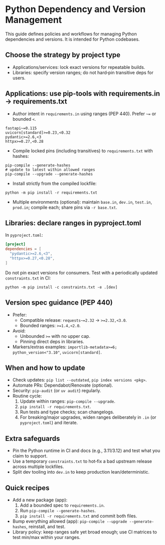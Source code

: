 # Python Dependency and Version Management

This guide defines policies and workflows for managing Python dependencies and versions. It is intended for Python codebases.

## Choose the strategy by project type
- Applications/services: lock exact versions for repeatable builds.
- Libraries: specify version ranges; do not hard‑pin transitive deps for users.

## Applications: use pip‑tools with requirements.in → requirements.txt
- Author intent in `requirements.in` using ranges (PEP 440). Prefer `~=` or bounded `<`.
```
fastapi~=0.115
uvicorn[standard]>=0.23,<0.32
pydantic>=2.6,<3
httpx>=0.27,<0.28
```
- Compile locked pins (including transitives) to `requirements.txt` with hashes:
```
pip-compile --generate-hashes
# update to latest within allowed ranges
pip-compile --upgrade --generate-hashes
```
- Install strictly from the compiled lockfile:
```
python -m pip install -r requirements.txt
```
- Multiple environments (optional): maintain `base.in`, `dev.in`, `test.in`, `prod.in`; compile each; share pins via `-r base.txt`.

## Libraries: declare ranges in pyproject.toml
In `pyproject.toml`:
```toml
[project]
dependencies = [
  "pydantic>=2.6,<3",
  "httpx>=0.27,<0.28",
]
```
Do not pin exact versions for consumers. Test with a periodically updated `constraints.txt` in CI:
```
python -m pip install -c constraints.txt -e .[dev]
```

## Version spec guidance (PEP 440)
- Prefer:
  - Compatible release: `requests~=2.32` → `>=2.32,<3.0`.
  - Bounded ranges: `>=1.4,<2.0`.
- Avoid:
  - Unbounded `>=` with no upper cap.
  - Pinning direct deps in libraries.
- Markers/extras examples: `importlib-metadata>=6; python_version<"3.10"`, `uvicorn[standard]`.

## When and how to update
- Check updates: `pip list --outdated`, `pip index versions <pkg>`.
- Automate PRs: Dependabot/Renovate (optional).
- Security: `pip-audit` (or `uv audit`) regularly.
- Routine cycle:
  1. Update within ranges: `pip-compile --upgrade`.
  2. `pip install -r requirements.txt`.
  3. Run tests and type checks; scan changelogs.
  4. For breaking/major upgrades, widen ranges deliberately in `.in` (or `pyproject.toml`) and iterate.

## Extra safeguards
- Pin the Python runtime in CI and docs (e.g., 3.11/3.12) and test what you claim to support.
- Use a temporary `constraints.txt` to hot‑fix a bad upstream release across multiple lockfiles.
- Split dev tooling into `dev.in` to keep production lean/deterministic.

## Quick recipes
- Add a new package (app):
  1. Add a bounded spec to `requirements.in`.
  2. Run `pip-compile --generate-hashes`.
  3. `pip install -r requirements.txt` and commit both files.
- Bump everything allowed (app): `pip-compile --upgrade --generate-hashes`, reinstall, and test.
- Library policy: keep ranges safe yet broad enough; use CI matrices to test min/max within your ranges.
